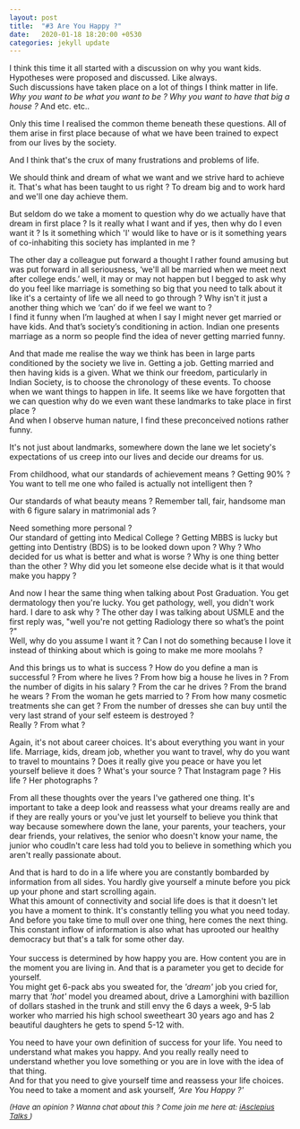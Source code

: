 ```yaml
---
layout: post
title:  "#3 Are You Happy ?"
date:   2020-01-18 18:20:00 +0530
categories: jekyll update
---
```


I think this time it all started with a discussion on why you want kids. Hypotheses were proposed and discussed. Like always.<br/>
Such discussions have taken place on a lot of things I think matter in life. <i>Why you want to be what you want to be ? Why you want to have that big a house ?</i> And etc. etc..

Only this time I realised the common theme beneath these questions. All of them arise in first place because of what we have been trained to expect from our lives by the society. 

And I think that's the crux of many frustrations and problems of life. 

We should think and dream of what we want and we strive hard to achieve it. That's what has been taught to us right ? To dream big and to work hard and we'll one day achieve them. 

But seldom do we take a moment to question why do we actually have that dream in first place ? Is it really what I want and if yes, then why do I even want it ? Is it something which 'I' would like to have or is it something years of co-inhabiting this society has implanted in me ?

The other day a colleague put forward a thought I rather found amusing but was put forward in all seriousness, ‘we'll all be married when we meet next after college ends.’
well, it may or may not happen but I begged to ask why do you feel like marriage is something so big that you need to talk about it like it's a certainty of life we all need to go through ? Why isn't it just a another thing which we ‘can’ do if we feel we want to ?<br/>
I find it funny when I’m laughed at when I say I might never get married or have kids. And that’s society’s conditioning in action. Indian one presents marriage as a norm so people find the idea of never getting married funny.

And that made me realise the way we think has been in large parts conditioned by the society we live in. Getting a job. Getting married and then having kids is a given. What we think our freedom, particularly in Indian Society, is to choose the chronology of these events. To choose when we want things to happen in life. It seems like we have forgotten that we can question why do we even want these landmarks to take place in first place ?<br/>
And when I observe human nature, I find these preconceived notions rather funny.

It's not just about landmarks, somewhere down the lane we let society's expectations of us creep into our lives and decide our dreams for us. 

From childhood, what our standards of achievement means ? Getting 90% ? You want to tell me one who failed is actually not intelligent then ?

Our standards of what beauty means ? Remember tall, fair, handsome man with 6 figure salary in matrimonial ads ?

Need something more personal ?<br/> 
Our standard of getting into Medical College ? Getting MBBS is lucky but getting into Dentistry (BDS) is to be looked down upon ? Why ? Who decided for us what is better and what is worse ? Why is one thing better than the other ? Why did you let someone else decide what is it that would make you happy ?

And now I hear the same thing when talking about Post Graduation. You get dermatology then you're lucky. You get pathology, well, you didn't work hard. I dare to ask why ? 
The other day I was talking about USMLE and the first reply was, "well you're not getting Radiology there so what’s the point ?"<br/>
Well, why do you assume I want it ? Can I not do something because I love it instead of thinking about which is going to make me more moolahs ?



And this brings us to what is success ?
How do you define a man is successful ? From where he lives ? From how big a house he lives in ? From the number of digits in his salary ? From the car he drives ? From the brand he wears ? From the woman he gets married to ? From how many cosmetic treatments she can get ? From the number of dresses she can buy until the very last strand of your self esteem is destroyed ?<br/>
Really ? From what ?

Again, it's not about career choices. It's about everything you want in your life. Marriage, kids, dream job, whether you want to travel, why do you want to travel to mountains ? Does it really give you peace or have you let yourself believe it does ? What's your source ? That Instagram page ? His life ? Her photographs ?

From all these thoughts over the years I've gathered one thing. It's important to take a deep look and reassess what your dreams really are and if they are really yours or you've just let yourself to believe you think that way because somewhere down the lane, your parents, your teachers, your dear friends, your relatives, the senior who doesn't know your name, the junior who coudln't care less had told you to believe in something which you aren't really passionate about.

And that is hard to do in a life where you are constantly bombarded by information from all sides. You hardly give yourself a minute before you pick up your phone and start scrolling again.<br/>
What this amount of connectivity and social life does is that it doesn't let you have a moment to think. It's constantly telling you what you need today. And before you take time to mull over one thing, here comes the next thing. This constant inflow of information is also what has uprooted our healthy democracy but that's a talk for some other day.
<br/>
<br/>
Your success is determined by how happy you are. How content you are in the moment you are living in. And that is a parameter you get to decide for yourself.<br/>
You might get 6-pack abs you sweated for, the <i>'dream'</i> job you cried for, marry that <i>'hot'</i> model you dreamed about, drive a Lamorghini with bazillion of dollars stashed in the trunk and still envy the 6 days a week, 9-5 lab worker who married his high school sweetheart 30 years ago and has 2 beautiful daughters he gets to spend 5-12 with.

You need to have your own definition of success for your life. You need to understand what makes you happy. And you really really need to understand whether you love something or you are in love with the idea of that thing.<br/>
And for that you need to give yourself time and reassess your life choices. You need to take a moment and ask yourself, <i>‘Are You Happy ?'</i>

<font size="2">
 	<i>
 	(Have an opinion ? Wanna chat about this ? Come join me here at: <a href="https://t.me/iAsclepiusTalks">iAsclepius Talks </a>)
 </i>
 </font>